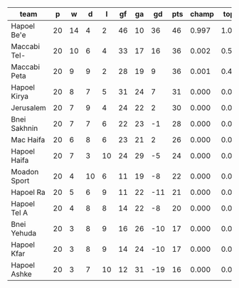 |     team     | p  | w  | d  | l  | gf | ga | gd  | pts | champ | top2  | top3  | top4  |  5-7  | bot4  | bot3  | bot2  |
|--------------|----|----|----|----|----|----|-----|-----|-------|-------|-------|-------|-------|-------|-------|-------|
| Hapoel Be'e  | 20 | 14 |  4 |  2 | 46 | 10 |  36 |  46 | 0.997 | 1.000 | 1.000 | 1.000 | 0.000 | 0.000 | 0.000 | 0.000|
| Maccabi Tel- | 20 | 10 |  6 |  4 | 33 | 17 |  16 |  36 | 0.002 | 0.546 | 0.903 | 0.981 | 0.019 | 0.000 | 0.000 | 0.000|
| Maccabi Peta | 20 |  9 |  9 |  2 | 28 | 19 |   9 |  36 | 0.001 | 0.403 | 0.836 | 0.967 | 0.033 | 0.000 | 0.000 | 0.000|
| Hapoel Kirya | 20 |  8 |  7 |  5 | 31 | 24 |   7 |  31 | 0.000 | 0.047 | 0.215 | 0.653 | 0.340 | 0.000 | 0.000 | 0.000|
| Jerusalem    | 20 |  7 |  9 |  4 | 24 | 22 |   2 |  30 | 0.000 | 0.003 | 0.023 | 0.168 | 0.762 | 0.001 | 0.000 | 0.000|
| Bnei Sakhnin | 20 |  7 |  7 |  6 | 22 | 23 |  -1 |  28 | 0.000 | 0.002 | 0.017 | 0.142 | 0.756 | 0.002 | 0.000 | 0.000|
| Mac Haifa    | 20 |  6 |  8 |  6 | 23 | 21 |   2 |  26 | 0.000 | 0.001 | 0.007 | 0.083 | 0.744 | 0.005 | 0.001 | 0.000|
| Hapoel Haifa | 20 |  7 |  3 | 10 | 24 | 29 |  -5 |  24 | 0.000 | 0.000 | 0.000 | 0.005 | 0.166 | 0.133 | 0.044 | 0.010|
| Moadon Sport | 20 |  4 | 10 |  6 | 11 | 19 |  -8 |  22 | 0.000 | 0.000 | 0.000 | 0.000 | 0.065 | 0.334 | 0.154 | 0.047|
| Hapoel Ra    | 20 |  5 |  6 |  9 | 11 | 22 | -11 |  21 | 0.000 | 0.000 | 0.000 | 0.000 | 0.046 | 0.478 | 0.254 | 0.096|
| Hapoel Tel A | 20 |  4 |  8 |  8 | 14 | 22 |  -8 |  20 | 0.000 | 0.000 | 0.000 | 0.001 | 0.064 | 0.356 | 0.184 | 0.071|
| Bnei Yehuda  | 20 |  3 |  8 |  9 | 16 | 26 | -10 |  17 | 0.000 | 0.000 | 0.000 | 0.000 | 0.004 | 0.814 | 0.642 | 0.391|
| Hapoel Kfar  | 20 |  3 |  8 |  9 | 14 | 24 | -10 |  17 | 0.000 | 0.000 | 0.000 | 0.000 | 0.001 | 0.904 | 0.797 | 0.582|
| Hapoel Ashke | 20 |  3 |  7 | 10 | 12 | 31 | -19 |  16 | 0.000 | 0.000 | 0.000 | 0.000 | 0.000 | 0.974 | 0.922 | 0.803|
